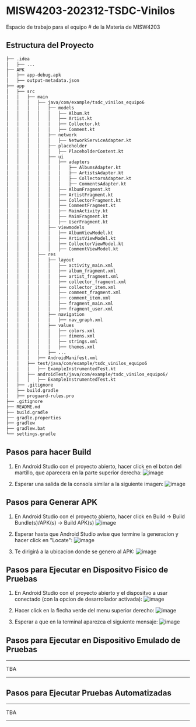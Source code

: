 # MISW4203-202312-TSDC-Vinilos
Espacio de trabajo para el equipo # de la Materia de MISW4203

## Estructura del Proyecto
```bash
├── .idea
│   ├── ...
├── APK
│   ├── app-debug.apk
│   ├── output-metadata.json
├── app
│   ├── src
│   │   ├── main
│   │   │   ├── java/com/example/tsdc_vinilos_equipo6
│   │   │   │   ├── models
│   │   │   │   │   ├── Album.kt
│   │   │   │   │   ├── Artist.kt
│   │   │   │   │   ├── Collector.kt
│   │   │   │   │   ├── Comment.kt
│   │   │   │   ├── network
│   │   │   │   │   ├── NetworkServiceAdapter.kt
│   │   │   │   ├── placeholder
│   │   │   │   │   ├── PlaceholderContent.kt
│   │   │   │   ├── ui
│   │   │   │   │   ├── adapters
│   │   │   │   │   │   ├── AlbumsAdapter.kt
│   │   │   │   │   │   ├── ArtistsAdapter.kt
│   │   │   │   │   │   ├── CollectorsAdapter.kt
│   │   │   │   │   │   ├── CommentsAdapter.kt
│   │   │   │   │   ├── AlbumFragment.kt
│   │   │   │   │   ├── ArtistFragment.kt
│   │   │   │   │   ├── CollectorFragment.kt
│   │   │   │   │   ├── CommentFragment.kt
│   │   │   │   │   ├── MainActivity.kt
│   │   │   │   │   ├── MainFragment.kt
│   │   │   │   │   ├── UserFragment.kt
│   │   │   │   ├── viewmodels
│   │   │   │   │   ├── AlbumViewModel.kt
│   │   │   │   │   ├── ArtistViewModel.kt
│   │   │   │   │   ├── CollectorViewModel.kt
│   │   │   │   │   ├── CommentViewModel.kt
│   │   │   ├── res
│   │   │   │   ├── layout
│   │   │   │   │   ├── activity_main.xml
│   │   │   │   │   ├── album_fragment.xml
│   │   │   │   │   ├── artist_fragment.xml
│   │   │   │   │   ├── collector_fragment.xml
│   │   │   │   │   ├── collector_item.xml
│   │   │   │   │   ├── comment_fragment.xml
│   │   │   │   │   ├── comment_item.xml
│   │   │   │   │   ├── fragment_main.xml
│   │   │   │   │   ├── fragment_user.xml
│   │   │   │   ├── navigation
│   │   │   │   │   ├── nav_graph.xml
│   │   │   │   ├── values
│   │   │   │   │   ├── colors.xml
│   │   │   │   │   ├── dimens.xml
│   │   │   │   │   ├── strings.xml
│   │   │   │   │   ├── themes.xml
│   │   │   │   ├── ...
│   │   │   ├── AndroidManifest.xml
│   │   ├── test/java/com/example/tsdc_vinilos_equipo6
│   │   │   ├── ExampleInstrumentedTest.kt
│   │   ├── androidTest/java/com/example/tsdc_vinilos_equipo6/
│   │   │   ├── ExampleInstrumentedTest.kt
│   ├── .gitignore
│   ├── build.gradle
│   ├── proguard-rules.pro
├── .gitignore
├── README.md
├── build.gradle
├── gradle.properties
├── gradlew
├── gradlew.bat
└── settings.gradle
```

## Pasos para hacer Build
1. En Android Studio con el proyecto abierto, hacer click en el boton del martillo, que aparecera en la parte superior derecha:
![image](https://user-images.githubusercontent.com/111320185/233865682-1ca9af38-93d0-4431-9a5b-7d350207dcf3.png)

2. Esperar una salida de la consola similar a la siguiente imagen:
![image](https://user-images.githubusercontent.com/111320185/233865668-8f7fb211-7f3d-466b-bf92-f685cb5f418c.png)

## Pasos para Generar APK
1. En Android Studio con el proyecto abierto, hacer click en Build -> Build Bundle(s)/APK(s) -> Build APK(s)
![image](https://user-images.githubusercontent.com/111320185/233865758-dbd50bf5-ea78-4ace-b8c2-d7c3729fb458.png)

2. Esperar hasta que Android Studio avise que termine la generacion y hacer click en "Locate":
![image](https://user-images.githubusercontent.com/111320185/233865815-5c5aff7b-c984-44c7-b1c2-52ca6c66c060.png)

3. Te dirigirá a la ubicacion donde se genero al APK:
![image](https://user-images.githubusercontent.com/111320185/233865897-c63c9890-b809-4566-b918-b48255c763e1.png)

## Pasos para Ejecutar en Dispositvo Fisico de Pruebas
1. En Android Studio con el proyecto abierto y el dispositvo a usar conectado (con la opcion de desarrollador activada):
![image](https://user-images.githubusercontent.com/111320185/233866031-0e14953a-3d34-4ee2-8408-bdea278d41b3.png)

2. Hacer click en la flecha verde del menu superior derecho:
![image](https://user-images.githubusercontent.com/111320185/233866050-726b2b33-1d10-4a1e-80ac-6466c5dc2c81.png)

3. Esperar a que en la terminal aparezca el siguiente mensaje:
![image](https://user-images.githubusercontent.com/111320185/233866097-3baf22e0-ac9e-461b-a4e3-43d5608373d0.png)

## Pasos para Ejecutar en Dispositivo Emulado de Pruebas
***
TBA
***

## Pasos para Ejecutar Pruebas Automatizadas
***
TBA
***
